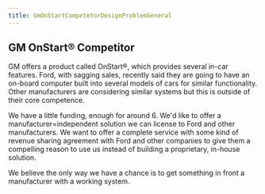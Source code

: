 ```yaml
---
title: GmOnStartCompetetorDesignProblemGeneral
---
```

## GM OnStart® Competitor
GM offers a product called OnStart®, which provides several in-car features. Ford, with sagging sales, recently said they are going to have an on-board computer built into several models of cars for similar functionality. Other manufacturers are considering similar systems but this is outside of their core competence.

We have a little funding, enough for around 6. We'd like to offer a manufacturer=independent solution we can license to Ford and other manufacturers. We want to offer a complete service with some kind of revenue sharing agreement with Ford and other companies to give them a compelling reason to use us instead of building a proprietary, in-house solution.

We believe the only way we have a chance is to get something in front a manufacturer with a working system.